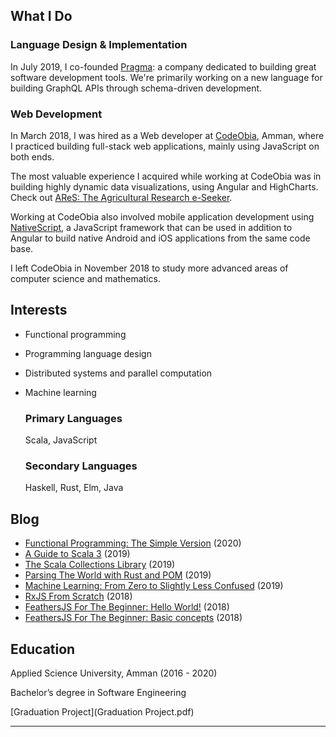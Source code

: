 ## What I Do
### Language Design & Implementation
In July 2019, I co-founded [Pragma](https://pragmalang.com/): a company dedicated to building great software development tools. We're primarily working on a new language for building GraphQL APIs through schema-driven development.

### Web Development
In March 2018, I was hired as a Web developer at [CodeObia](http://codeobia.com/), Amman, where I practiced building full-stack web applications, mainly using JavaScript on both ends.

The most valuable experience I acquired while working at CodeObia was in building highly dynamic data visualizations, using  Angular and HighCharts. Check out [AReS: The Agricultural Research e-Seeker](https://cgspace.cgiar.org/explorer/).

Working at CodeObia also involved mobile application development using [NativeScript](https://www.nativescript.org/), a JavaScript framework that can be used in addition to Angular to build native Android and iOS applications from the same code base. 

I left CodeObia in November 2018 to study more advanced areas of computer science and mathematics.

## Interests
* Functional programming
* Programming language design
* Distributed systems and parallel computation
* Machine learning

  ### Primary Languages
  Scala, JavaScript

  ### Secondary Languages
  Haskell, Rust, Elm, Java

## Blog
* [Functional Programming: The Simple Version](https://medium.com/heavenlyx/functional-programming-the-simple-version-63fe10678f6e) (2020)
* [A Guide to Scala 3](https://medium.com/heavenlyx/a-guide-to-scala-3-8a3bad7eee71) (2019)
* [The Scala Collections Library](https://medium.com/heavenlyx/the-scala-collections-library-173ca624fb8d) (2019)
* [Parsing The World with Rust and POM](https://medium.com/heavenlyx/parsing-the-world-with-rust-and-pom-77e0e8b5313d) (2019)
* [Machine Learning: From Zero to Slightly Less Confused](https://dev.to/tabz_98/machine-learning-from-zero-to-slightly-less-confused-2bal) (2019)
* [RxJS From Scratch](https://medium.com/@muhammadtabaza/rxjs-almost-from-scratch-3a8b9e8b6d80) (2018)
* [FeathersJS For The Beginner: Hello World!](https://medium.com/@muhammadtabaza/feathersjs-for-the-beginner-hello-world-262ca46f7db7) (2018)
* [FeathersJS For The Beginner: Basic concepts](https://medium.com/@muhammadtabaza/feathersjs-for-the-beginner-basic-concepts-b5abba2e888a) (2018)

## Education
  Applied Science University, Amman (2016 - 2020)

  Bachelor’s degree in Software Engineering

  [Graduation Project](Graduation Project.pdf)


---

